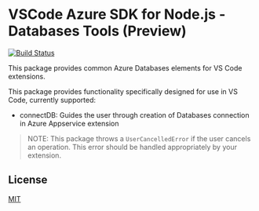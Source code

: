 # VSCode Azure SDK for Node.js - Databases Tools (Preview)

[![Build Status](https://dev.azure.com/ms-azuretools/AzCode/_apis/build/status/vscode-azuretools)](https://dev.azure.com/ms-azuretools/AzCode/_build/latest?definitionId=17)

This package provides common Azure Databases elements for VS Code extensions.

This package provides functionality specifically designed for use in VS Code, currently supported:
* connectDB: Guides the user through creation of Databases connection in Azure Appservice extension 

> NOTE: This package throws a `UserCancelledError` if the user cancels an operation. This error should be handled appropriately by your extension.

## License
[MIT](LICENSE.md)
